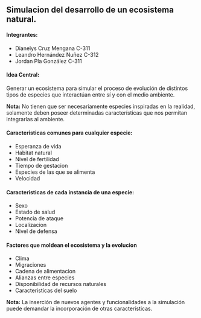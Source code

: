 ## Simulacion del desarrollo de un ecosistema natural.

#### Integrantes:
* Dianelys Cruz Mengana C-311
* Leandro Hernández Nuñez C-312
* Jordan Pla González C-311

#### Idea Central:
Generar un ecosistema para simular el proceso de evolución de distintos tipos de especies que interactúan entre sí y con el medio ambiente. 

**Nota:** No tienen que ser necesariamente especies inspiradas en la realidad, solamente deben poseer determinadas características que nos permitan integrarlas al ambiente.

#### Caracteristicas comunes para cualquier especie:
- Esperanza de vida
- Habitat natural
- Nivel de fertilidad
- Tiempo de gestacion
- Especies de las que se alimenta
- Velocidad

#### Caracteristicas de cada instancia de una especie:
- Sexo
- Estado de salud
- Potencia de ataque
- Localizacion
- Nivel de defensa

#### Factores que moldean el ecosistema y la evolucion
- Clima
- Migraciones
- Cadena de alimentacion
- Alianzas entre especies
- Disponibilidad de recursos naturales
- Caracteristicas del suelo

**Nota:** La inserción de nuevos agentes y funcionalidades a la simulación puede demandar la incorporación de otras características.
